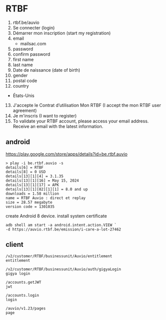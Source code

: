 # RTBF

1. rtbf.be/auvio
2. Se connecter (login)
3. Démarrer mon inscription (start my registration)
4. email
   - mailsac.com
5. password
6. confirm password
7. first name
8. last name
9. Date de naissance (date of birth)
10. gender
11. postal code
12. country
   - États-Unis
13. J'accepte le Contrat d’utilisation Mon RTBF (I accept the mon RTBF user
   agreement)
14. Je m'inscris (I want to register)
15. To validate your RTBF account, please access your email address. Receive an
   email with the latest information.

## android

https://play.google.com/store/apps/details?id=be.rtbf.auvio

~~~
> play -i be.rtbf.auvio -s
details[6] = RTBF
details[8] = 0 USD
details[13][1][4] = 3.1.35
details[13][1][16] = May 15, 2024
details[13][1][17] = APK
details[13][1][82][1][1] = 8.0 and up
downloads = 1.58 million
name = RTBF Auvio : direct et replay
size = 28.57 megabyte
version code = 1301035
~~~

create Android 8 device. install system certificate

~~~
adb shell am start -a android.intent.action.VIEW `
-d https://auvio.rtbf.be/emission/i-care-a-lot-27462
~~~

## client

~~~
/v2/customer/RTBF/businessunit/Auvio/entitlement
entitlement

/v2/customer/RTBF/businessunit/Auvio/auth/gigyaLogin
gigya login

/accounts.getJWT
jwt

/accounts.login
login

/auvio/v1.23/pages
page
~~~
